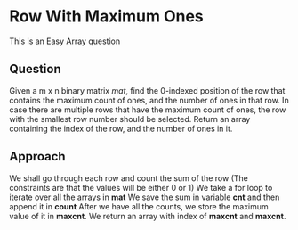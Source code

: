 # Row With Maximum Ones

This is an Easy Array question

## Question
Given a m x n binary matrix *mat*, find the 0-indexed position of the row that contains the maximum count of ones, and the number of ones in that row.
In case there are multiple rows that have the maximum count of ones, the row with the smallest row number should be selected.
Return an array containing the index of the row, and the number of ones in it.

## Approach
We shall go through each row and count the sum of the row (The constraints are that the values will be either 0 or 1)
We take a for loop to iterate over all the arrays in **mat**
We save the sum in variable **cnt** and then append it in **count**
After we have all the counts, we store the maximum value of it in **maxcnt**.
We return an array with index of **maxcnt** and **maxcnt**.
